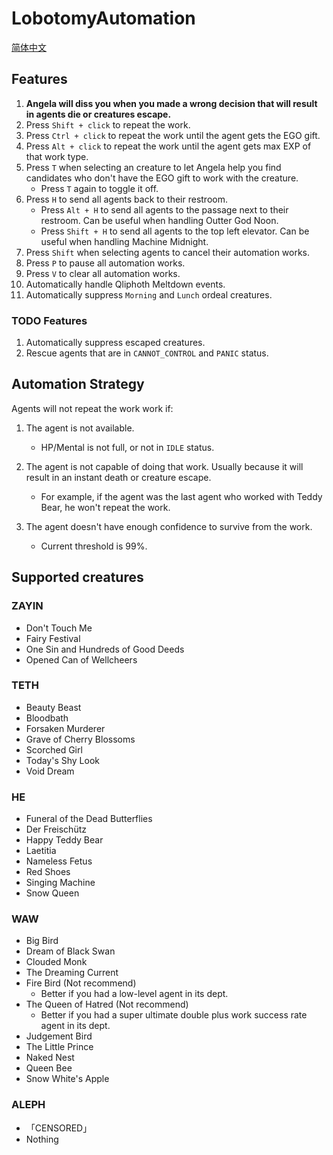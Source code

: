 # LobotomyAutomation
[简体中文](./README-zh-CN.md)

## Features

1. **Angela will diss you when you made a wrong decision that will result in agents die or creatures escape.**
1. Press `Shift + click` to repeat the work.
2. Press `Ctrl + click` to repeat the work until the agent gets the EGO gift.
3. Press `Alt + click` to repeat the work until the agent gets max EXP of that work type.
4. Press `T` when selecting an creature to let Angela help you find candidates who don't have the EGO gift to work with the creature.
   - Press `T` again to toggle it off.
6. Press `H` to send all agents back to their restroom.
   - Press `Alt + H` to send all agents to the passage next to their restroom. Can be useful when handling Outter God Noon.
   - Press `Shift + H` to send all agents to the top left elevator. Can be useful when handling Machine Midnight.
9. Press `Shift` when selecting agents to cancel their automation works.
10. Press `P` to pause all automation works.
11. Press `V` to clear all automation works.
1. Automatically handle Qliphoth Meltdown events.
3. Automatically suppress `Morning` and `Lunch` ordeal creatures.

### TODO Features

1. Automatically suppress escaped creatures.
1. Rescue agents that are in `CANNOT_CONTROL` and `PANIC` status.

## Automation Strategy

Agents will not repeat the work work if:

1. The agent is not available.
   - HP/Mental is not full, or not in `IDLE` status.

2. The agent is not capable of doing that work. Usually because it will result in an instant death or creature escape.
   - For example, if the agent was the last agent who worked with Teddy Bear, he won't repeat the work.

3. The agent doesn't have enough confidence to survive from the work.
   - Current threshold is 99%.

## Supported creatures

### ZAYIN
- Don't Touch Me
- Fairy Festival
- One Sin and Hundreds of Good Deeds
- Opened Can of Wellcheers

### TETH
- Beauty Beast
- Bloodbath
- Forsaken Murderer
- Grave of Cherry Blossoms
- Scorched Girl
- Today's Shy Look
- Void Dream

### HE
- Funeral of the Dead Butterflies
- Der Freischütz
- Happy Teddy Bear
- Laetitia
- Nameless Fetus
- Red Shoes
- Singing Machine
- Snow Queen

### WAW
- Big Bird
- Dream of Black Swan
- Clouded Monk
- The Dreaming Current
- Fire Bird (Not recommend)
  - Better if you had a low-level agent in its dept.
- The Queen of Hatred (Not recommend)
  - Better if you had a super ultimate double plus work success rate agent in its dept.
- Judgement Bird
- The Little Prince
- Naked Nest
- Queen Bee
- Snow White's Apple

### ALEPH
- 「CENSORED」
- Nothing
